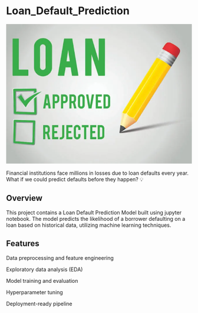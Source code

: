 # Loan_Default_Prediction

![Alt texr](https://github.com/AlayandeJamal/Loan_Default_Prediction/blob/main/loan%20default.webp)

Financial institutions face millions in losses due to loan defaults every year. What if we could predict defaults before they happen? 💡
## Overview

This project contains a Loan Default Prediction Model built using jupyter notebook. The model predicts the likelihood of a borrower defaulting on a loan based on historical data, utilizing machine learning techniques.

## Features

Data preprocessing and feature engineering

Exploratory data analysis (EDA)

Model training and evaluation

Hyperparameter tuning

Deployment-ready pipeline
